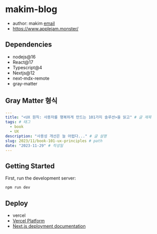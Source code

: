 # makim-blog
- author: makim [email](miae.dev@gmail.com)
- https://www.applejam.monster/

## Dependencies

- nodejs@16
- React@17
- Typescript@4
- Nextjs@12
- next-mdx-remote
- gray-matter

## Gray Matter 형식

```yaml
---
title: "<UX 원칙: 사용자를 행복하게 만드는 101가지 솔루션>을 읽고" # 글 제목
tags: # 태그
  - book
  - UX
description: "사용성 개선은 늘 어렵다..." # 글 설명
slug: 2023/11/book-101-ux-principles # path
date: "2023-11-29" # 작성일
---
```

## Getting Started

First, run the development server:

```bash
npm run dev
```

## Deploy

- vercel
- [Vercel Platform](https://vercel.com/new?utm_medium=default-template&filter=next.js&utm_source=create-next-app&utm_campaign=create-next-app-readme)
- [Next.js deployment documentation](https://nextjs.org/docs/deployment)

